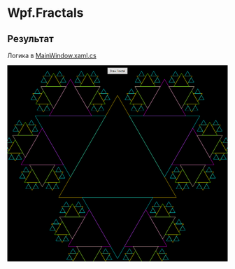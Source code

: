 ﻿# Wpf.Fractals

## Результат

Логика в [MainWindow.xaml.cs](MainWindow.xaml.cs)

![Res](static/1.png)
